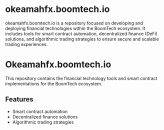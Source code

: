 # okeamahfx.boomtech.io
okeamahfx.boomtech.io is a repository focused on developing and deploying financial technologies within the BoomTech ecosystem. It includes tools for smart contract automation, decentralized finance (DeFi) solutions, and algorithmic trading strategies to ensure secure and scalable trading experiences.

# Okeamahfx.boomtech.io

This repository contains the financial technology tools and smart contract implementations for the BoomTech ecosystem. 

## Features
- Smart contract automation
- Decentralized finance solutions
- Algorithmic trading strategies
